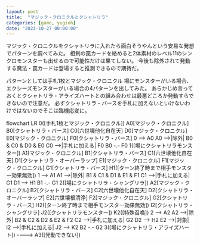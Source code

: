 ```yaml
---
layout: post
title:  "マジック・クロニクルとクシャトリラ"
categories: [game, yugioh]
date: "2023-10-27 00:00:00"
---
```


マジック・クロニクルをクシャトリラに入れたら面白そうやんという安易な発想でパターンを調べてみた。
相剣の罠カードを絡めると2体素材のレベル11のシンクロモンスターも出せるので可能性だけは果てしない。
今後も除外されて発動する魔法・罠カードは登場すると推測できるので期待だ。

パターンとしては手札1枚とマジック・クロニクル
場にモンスターがいる場合、エクシーズモンスターがいる場合の4パターンを出してみた。
あらかじめ言っておくとクシャトリラ・アライズハートとの組み合わせは最悪どころか発動すらできないので注意だ。
必ずクシャトリラ・バースを手札に加えないといけないわけではないのでそこは臨機応変に。

<div class="mermaid" style="background-color: white;">
flowchart LR
  0([手札1枚とマジック・クロニクル])
  A0[マジック・クロニクル]
  B0[クシャトリラ・バース]
  C0[六世壊他化自在天]
  D0[マジック・クロニクル]
  E0[マジック・クロニクル]
  F0[クシャトリラ・バース]
  0 --> A0
  A0 -->|除外| B0 & C0 & D0 & E0
  C0 -->|手札に加える| F0
  B0 -.- F0
  1([場にクシャトリラモンスター])
  A1[マジック・クロニクル]
  B1[クシャトリラ・バース]
  C1[六世壊他化自在天]
  D1[クシャトリラ・オーバーラップ]
  E1[マジック・クロニクル]
  F1[マジック・クロニクル]
  G1[クシャトリラ・バース]
  H1([ターン終了時まで相手モンスター効果無効])
  1 --> A1
  A1 -->|除外| B1 & C1 & D1 & E1 & F1
  C1 -->|手札に加える| G1
  D1 --> H1
  B1 -.- G1
  2([場にクシャトリラ・シャングリラ])
  A2[マジック・クロニクル]
  B2[クシャトリラ・バース]
  C2[六世壊他化自在天]
  D2[クシャトリラ・オーバーラップ]
  E2[六世壊根清浄]
  F2[マジック・クロニクル]
  G2[クシャトリラ・バース]
  H2([ターン終了時まで相手モンスター効果無効])
  I2[クシャトリラ・シャングリラ]
  J2([クシャトリラモンスター])
  K2([特殊召喚])
  2 --> A2
  A2 -->|除外| B2 & C2 & D2 & E2 & F2
  C2 -->|手札に加える| G2
  D2 --> H2
  E2 -->|対象| I2 -->|手札に加える| J2 --> K2
  B2 -.- G2
  3([場にクシャトリラ・アライズハート]) ----> A3([発動できない])
</div>

<script src="https://cdn.jsdelivr.net/npm/mermaid@10.5.1/dist/mermaid.min.js"></script>
<script>
  mermaid.initialize({ startOnLoad: true });
</script>
